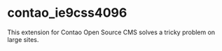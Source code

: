 # contao_ie9css4096
This extension for Contao Open Source CMS solves a tricky problem on large sites.
